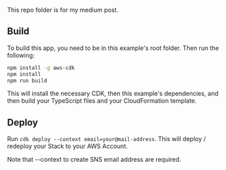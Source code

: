 This repo folder is for my medium post.


## Build
To build this app, you need to be in this example's root folder. Then run the following:
```bash
npm install -g aws-cdk
npm install
npm run build
```
This will install the necessary CDK, then this example's dependencies, and then build your TypeScript files and your CloudFormation template.

## Deploy
Run ```cdk deploy --context email=your@mail-address```. This will deploy / redeploy your Stack to your AWS Account.

Note that --context to create SNS email address are required.
